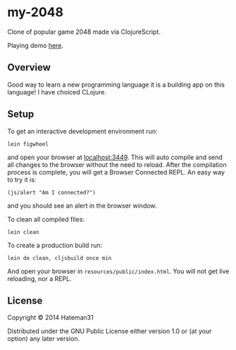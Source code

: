 # my-2048

Clone of popular game 2048 made via ClojureScript.

Playing demo [here](https://hateman31.github.io).
 

## Overview

Good way to learn a new programming language it is a building app on this language!
I have choiced CLojure.

## Setup

To get an interactive development environment run:

    lein figwheel

and open your browser at [localhost:3449](http://localhost:3449/).
This will auto compile and send all changes to the browser without the
need to reload. After the compilation process is complete, you will
get a Browser Connected REPL. An easy way to try it is:

    (js/alert "Am I connected?")

and you should see an alert in the browser window.

To clean all compiled files:

    lein clean

To create a production build run:

    lein do clean, cljsbuild once min

And open your browser in `resources/public/index.html`. You will not
get live reloading, nor a REPL. 

## License

Copyright © 2014 Hateman31

Distributed under the GNU Public License either version 1.0 or (at your option) any later version.
